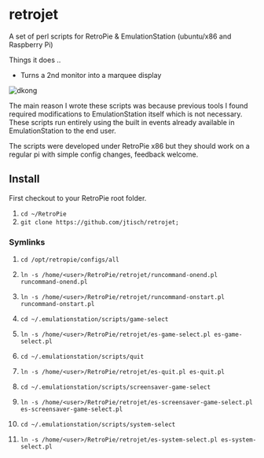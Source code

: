 # retrojet

A set of perl scripts for RetroPie & EmulationStation (ubuntu/x86 and Raspberry Pi)

Things it does ..

- Turns a 2nd monitor into a marquee display

![dkong](https://github.com/jtisch/retrojet/webimages/dkong.jpg)

The main reason I wrote these scripts was because previous tools I found required modifications to EmulationStation itself which is not necessary. These scripts run entirely using the built in events already available in EmulationStation to the end user.

The scripts were developed under RetroPie x86 but they should work on a regular pi with simple config changes, feedback welcome.

## Install

First checkout to your RetroPie root folder.

1. `cd ~/RetroPie`
2. `git clone https://github.com/jtisch/retrojet;`

### Symlinks

1. `cd /opt/retropie/configs/all`
2. `ln -s /home/<user>/RetroPie/retrojet/runcommand-onend.pl runcommand-onend.pl`
3. `ln -s /home/<user>/RetroPie/retrojet/runcommand-onstart.pl runcommand-onstart.pl`

1. `cd ~/.emulationstation/scripts/game-select`
2. `ln -s /home/<user>/RetroPie/retrojet/es-game-select.pl es-game-select.pl`

1. `cd ~/.emulationstation/scripts/quit`
2. `ln -s /home/<user>/RetroPie/retrojet/es-quit.pl es-quit.pl`

1. `cd ~/.emulationstation/scripts/screensaver-game-select`
2. `ln -s /home/<user>/RetroPie/retrojet/es-screensaver-game-select.pl es-screensaver-game-select.pl`

1. `cd ~/.emulationstation/scripts/system-select`
2. `ln -s /home/<user>/RetroPie/retrojet/es-system-select.pl es-system-select.pl`
